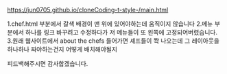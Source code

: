 https://jun0705.github.io/cloneCoding-t-style-/main.html






1.chef.html 부분에서 갈색 배경이 맨 위에 있어야하는데 움직이지 않습니다
2.메뉴 부분에서 하나를 링크 바꾸려고 수정하다가 저 메뉴들이 또 왼쪽에 고정되어버렸습니다.
3.원래 웹사이트에서 about the chefs 들어가면 셰프들이 쫙 나오는데 그 레이아웃을 하나하나 짜야하는건지 어떻게 배치해야될지 

피드백해주시면 감사합겠습니다.
